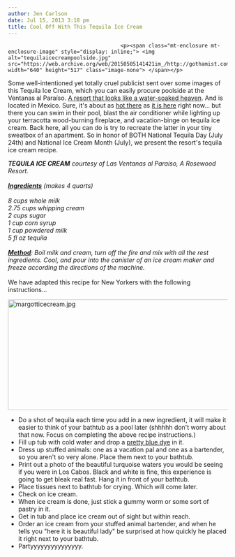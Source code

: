 ```yaml
---
author: Jen Carlson
date: Jul 15, 2013 3:18 pm
title: Cool Off With This Tequila Ice Cream
---
```


	
										<p><span class="mt-enclosure mt-enclosure-image" style="display: inline;"> <img alt="tequilaicecreampoolside.jpg" src="https://web.archive.org/web/20150505141421im_/http://gothamist.com/attachments/arts_jen/tequilaicecreampoolside.jpg" width="640" height="517" class="image-none"> </span></p>

<p>Some well-intentioned yet totally cruel publicist sent over some images of this Tequila Ice Cream, which you can easily procure poolside at the Ventanas al Para&#xED;so. <a href="https://web.archive.org/web/20150505141421/http://www.rosewoodhotels.com/en/lasventanas/">A resort that looks like a water-soaked heaven</a>. And is located in Mexico. Sure, it&apos;s about as <a href="https://web.archive.org/web/20150505141421/http://www.weather.com/weather/tenday/Los+Cabos+Mexico+MXBS0007">hot there</a> as <a href="https://web.archive.org/web/20150505141421/http://gothamist.com/2013/07/15/hottest_week_of_the_year_1.php">it is here</a> right now... but there you can swim in their pool, blast the air conditioner while lighting up your terracotta wood-burning fireplace, and vacation-binge on tequila ice cream. Back here, all you can do is try to recreate the latter in your tiny sweatbox of an apartment. So in honor of BOTH National Tequila Day (July 24th) and National Ice Cream Month (July), we present the resort&apos;s tequila ice cream recipe.</p>

<p><em><strong>TEQUILA ICE CREAM</strong> courtesy of Las Ventanas al Para&#xED;so, A Rosewood Resort.<br>
 <br>
<u><strong>Ingredients</strong></u> (makes 4 quarts)<br>
 <br>
8 cups                   whole milk<br>
2.75 cups             whipping cream<br>
2 cups                   sugar<br>
1 cup                     corn syrup<br>
1 cup                     powdered milk<br>
5 fl oz                    tequila<br>
 <br>
<u><strong>Method</strong></u>: Boil milk and cream, turn off the fire and mix with all the rest ingredients. Cool, and  pour into the canister of an ice cream maker and freeze according the directions of the machine.</em><br>
 <br>
We have adapted this recipe for New Yorkers with the following instructions...</p>

<p><span class="mt-enclosure mt-enclosure-image" style="display: inline;"> <img alt="margotticecream.jpg" src="https://web.archive.org/web/20150505141421im_/http://gothamist.com/attachments/arts_jen/margotticecream.jpg" width="640" height="253" class="image-none"> </span><br>
</p><ul><li>Do a shot of tequila each time you add in a new ingredient, it will make it easier to think of your bathtub as a pool later (shhhhh don&apos;t worry about that now. Focus on completing the above recipe instructions.) <br>
</li><li>Fill up tub with cold water and drop a <a href="https://web.archive.org/web/20150505141421/http://www.amazon.com/Color-My-Bath-Changing-300-Piece/dp/B004813L0S">pretty blue dye</a> in it.<br>
</li><li>Dress up stuffed animals: one as a vacation pal and one as a bartender, so you aren&apos;t so very alone. Place them next to your bathtub.<br>
</li><li>Print out a photo of the beautiful turquoise waters you would be seeing if you were in Los Cabos. Black and white is fine, this experience is going to get bleak real fast. Hang it in front of your bathtub.<br>
</li><li>Place tissues next to bathtub for crying. Which will come later.<br>
</li><li>Check on ice cream.<br>
</li><li>When ice cream is done, just stick a gummy worm or some sort of pastry in it.<br>
</li><li>Get in tub and place ice cream out of sight but within reach.<br>
</li><li>Order an ice cream from your stuffed animal bartender, and when he tells you &quot;here it is beautiful lady&quot; be surprised at how quickly he placed it right next to your bathtub.</li><li>Partyyyyyyyyyyyyyyy.</li></ul><p></p>					
										
									
				